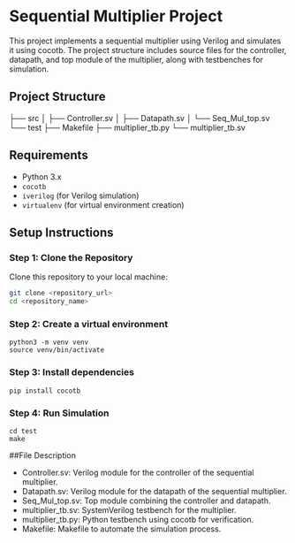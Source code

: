 # Sequential Multiplier Project

This project implements a sequential multiplier using Verilog and simulates it using cocotb. The project structure includes source files for the controller, datapath, and top module of the multiplier, along with testbenches for simulation.

## Project Structure

├── src
│ ├── Controller.sv
│ ├── Datapath.sv
│ └── Seq_Mul_top.sv
└── test
  ├── Makefile
  ├── multiplier_tb.py
└── multiplier_tb.sv


## Requirements

- Python 3.x
- `cocotb`
- `iverilog` (for Verilog simulation)
- `virtualenv` (for virtual environment creation)

## Setup Instructions

### Step 1: Clone the Repository

Clone this repository to your local machine:

```bash
git clone <repository_url>
cd <repository_name>
```
### Step 2: Create a virtual environment

```
python3 -m venv venv
source venv/bin/activate  
```

### Step 3: Install dependencies

```
pip install cocotb
```

### Step 4: Run Simulation

```
cd test
make
```
##File Description

- Controller.sv: Verilog module for the controller of the sequential multiplier.
- Datapath.sv: Verilog module for the datapath of the sequential multiplier.
- Seq_Mul_top.sv: Top module combining the controller and datapath.
- multiplier_tb.sv: SystemVerilog testbench for the multiplier.
- multiplier_tb.py: Python testbench using cocotb for verification.
- Makefile: Makefile to automate the simulation process.






